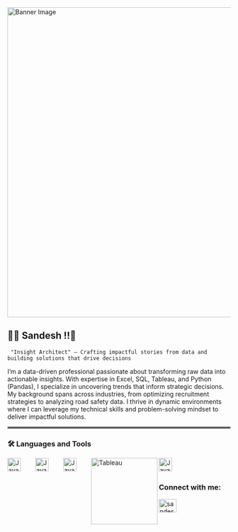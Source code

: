 
<img src="https://www.dropbox.com/scl/fi/4i58l7x7w1f9lebktswhp/kisspng-web-development-responsive-web-design-search-engin-5b1d158fbf9588.6639589415286327197847.png?rlkey=uiogz1otpmaekjkwmw6y1zjn5&raw=1" alt="Banner Image" width="900" height="700" />

## 🧑‍🚀 Sandesh !!👋
` "Insight Architect" – Crafting impactful stories from data and building solutions that drive decisions`

I’m a data-driven professional passionate about transforming raw data into actionable insights. With expertise in Excel, SQL, Tableau, and Python (Pandas), I specialize in uncovering trends that inform strategic decisions. My background spans across industries, from optimizing recruitment strategies to analyzing road safety data. I thrive in dynamic environments where I can leverage my technical skills and problem-solving mindset to deliver impactful solutions.

<hr style="border: 2px solid gray;" />

### 🛠️ Languages and Tools
<img align="left" alt="Java" width="30px" style="padding-right:30px;" src="https://www.dropbox.com/scl/fi/f8pw16o1sa6w1z211wsjw/1a61cf085b3260c02d8b15de72ad08a0.png?rlkey=c85punv4f9kpg41qkm0bx86o8&raw=1" />
<img align="left" alt="Java" width="30px" style="padding-right:30px;"  src="https://cdn.jsdelivr.net/gh/devicons/devicon@latest/icons/postgresql/postgresql-original-wordmark.svg" />
<img align="left" alt="Java" width="30px" style="padding-right:30px;"  src="https://cdn.jsdelivr.net/gh/devicons/devicon@latest/icons/mysql/mysql-original.svg" />
<img align="left" alt="Tableau" width="150px" src="https://www.dropbox.com/scl/fi/7my0bbnir6028dl8jpj0a/kisspng-tableau-software-computer-software-data-visualizat-salesforce-5b189aa023a645.002607721528339104146.png?rlkey=nu5aeycu7tydmisk0122v546l&raw=1" />
<img align="left" alt="Java" width="30px" style="padding-right:30px;" src="https://cdn.jsdelivr.net/gh/devicons/devicon@latest/icons/pandas/pandas-original-wordmark.svg" /> <br />


#

<h3 align="left">Connect with me:</h3>
<p align="left">
<a href="https://linkedin.com/in/sandeshkrk" target="blank"><img align="center" src="https://raw.githubusercontent.com/rahuldkjain/github-profile-readme-generator/master/src/images/icons/Social/linked-in-alt.svg" alt="sandeshkrk" height="30" width="40" /></a>
</p> 
